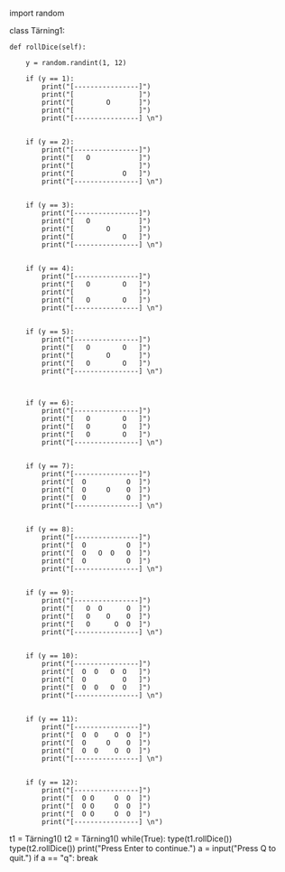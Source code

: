 import random

class Tärning1:

    def rollDice(self):

        y = random.randint(1, 12)

        if (y == 1):
            print("[----------------]")
            print("[                ]")
            print("[        O       ]")
            print("[                ]")
            print("[----------------] \n")


        if (y == 2):
            print("[----------------]")
            print("[   O            ]")
            print("[                ]")
            print("[            O   ]")
            print("[----------------] \n")


        if (y == 3):
            print("[----------------]")
            print("[   O            ]")
            print("[        O       ]")
            print("[            O   ]")
            print("[----------------] \n")


        if (y == 4):
            print("[----------------]")
            print("[   O        O   ]")
            print("[                ]")
            print("[   O        O   ]")
            print("[----------------] \n")


        if (y == 5):
            print("[----------------]")
            print("[   O        O   ]")
            print("[        O       ]")
            print("[   O        O   ]")
            print("[----------------] \n")



        if (y == 6):
            print("[----------------]")
            print("[   O        O   ]")
            print("[   O        O   ]")
            print("[   O        O   ]")
            print("[----------------] \n")


        if (y == 7):
            print("[----------------]")
            print("[  O          O  ]")
            print("[  O     O    O  ]")
            print("[  O          O  ]")
            print("[----------------] \n")


        if (y == 8):
            print("[----------------]")
            print("[  O          O  ]")
            print("[  O   O  O   O  ]")
            print("[  O          O  ]")
            print("[----------------] \n")


        if (y == 9):
            print("[----------------]")
            print("[   O  O      O  ]")
            print("[   O    O    O  ]")
            print("[   O      O  O  ]")
            print("[----------------] \n")


        if (y == 10):
            print("[----------------]")
            print("[  O  O   O  O   ]")
            print("[  O         O   ]")
            print("[  O  O   O  O   ]")
            print("[----------------] \n")


        if (y == 11):
            print("[----------------]")
            print("[  O  O    O  O  ]")
            print("[  O     O    O  ]")
            print("[  O  O    O  O  ]")
            print("[----------------] \n")


        if (y == 12):
            print("[----------------]")
            print("[  O O     O  O  ]")
            print("[  O O     O  O  ]")
            print("[  O O     O  O  ]")
            print("[----------------] \n")




t1 = Tärning1()
t2 = Tärning1()
while(True):
    type(t1.rollDice())
    type(t2.rollDice())
    print("Press Enter to continue.")
    a = input("Press Q to quit.")
    if a == "q":
        break



